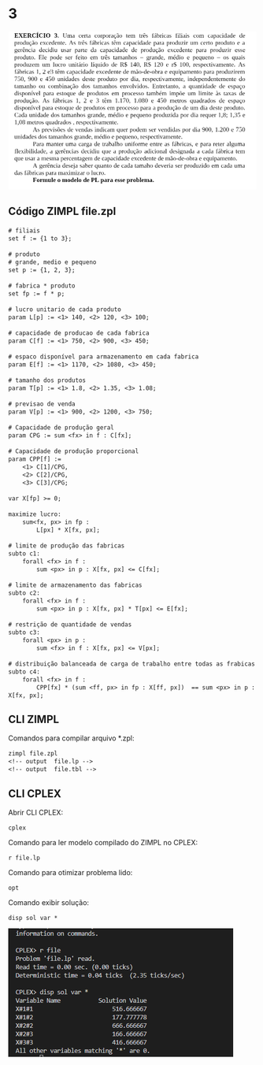 # 3

![image](resources/ex.png)

## Código ZIMPL  file.zpl

    # filiais
    set f := {1 to 3};

    # produto
    # grande, medio e pequeno
    set p := {1, 2, 3};

    # fabrica * produto 
    set fp := f * p;

    # lucro unitario de cada produto
    param L[p] := <1> 140, <2> 120, <3> 100;

    # capacidade de producao de cada fabrica
    param C[f] := <1> 750, <2> 900, <3> 450;

    # espaco disponível para armazenamento em cada fabrica
    param E[f] := <1> 1170, <2> 1080, <3> 450;

    # tamanho dos produtos
    param T[p] := <1> 1.8, <2> 1.35, <3> 1.08;

    # previsao de venda
    param V[p] := <1> 900, <2> 1200, <3> 750;

    # Capacidade de produção geral
    param CPG := sum <fx> in f : C[fx]; 

    # Capacidade de produção proporcional
    param CPP[f] := 
        <1> C[1]/CPG,
        <2> C[2]/CPG, 
        <3> C[3]/CPG;

    var X[fp] >= 0;

    maximize lucro:
        sum<fx, px> in fp :
            L[px] * X[fx, px];

    # limite de produção das fabricas
    subto c1: 
        forall <fx> in f :
            sum <px> in p : X[fx, px] <= C[fx];

    # limite de armazenamento das fabricas
    subto c2:
        forall <fx> in f :
            sum <px> in p : X[fx, px] * T[px] <= E[fx];

    # restrição de quantidade de vendas
    subto c3:
        forall <px> in p :
            sum <fx> in f : X[fx, px] <= V[px];

    # distribuição balanceada de carga de trabalho entre todas as frabicas
    subto c4:
        forall <fx> in f :
            CPP[fx] * (sum <ff, px> in fp : X[ff, px])  == sum <px> in p : X[fx, px];
    

## CLI ZIMPL

Comandos para compilar arquivo *.zpl:

    zimpl file.zpl
    <!-- output  file.lp -->
    <!-- output  file.tbl -->

## CLI CPLEX

Abrir CLI CPLEX:

    cplex

Comando para ler modelo compilado do ZIMPL no CPLEX:

    r file.lp

Comando para otimizar problema lido:

    opt

Comando exibir solução:

    disp sol var *

![image](resources/sol.png)
